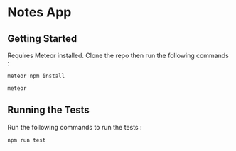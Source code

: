 # Notes App



## Getting Started

Requires Meteor installed.
Clone the repo then run the following commands :
```
meteor npm install
```
```
meteor
```

## Running the Tests

Run the following commands to run the tests :
```
npm run test
```